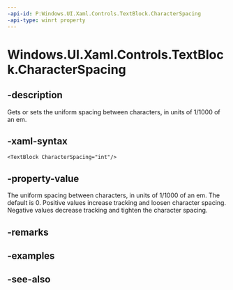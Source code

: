 ```yaml
---
-api-id: P:Windows.UI.Xaml.Controls.TextBlock.CharacterSpacing
-api-type: winrt property
---
```


<!-- Property syntax
public int CharacterSpacing { get;  set; }
-->

# Windows.UI.Xaml.Controls.TextBlock.CharacterSpacing

## -description
Gets or sets the uniform spacing between characters, in units of 1/1000 of an em.



## -xaml-syntax
```xaml
<TextBlock CharacterSpacing="int"/>
```


## -property-value
The uniform spacing between characters, in units of 1/1000 of an em. The default is 0. Positive values increase tracking and loosen character spacing. Negative values decrease tracking and tighten the character spacing.

## -remarks

## -examples

## -see-also
